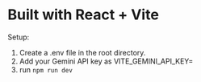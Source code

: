 # Built with React + Vite

Setup:

1. Create a .env file in the root directory.
2. Add your Gemini API key as VITE_GEMINI_API_KEY=<example>
3. run `npm run dev`
